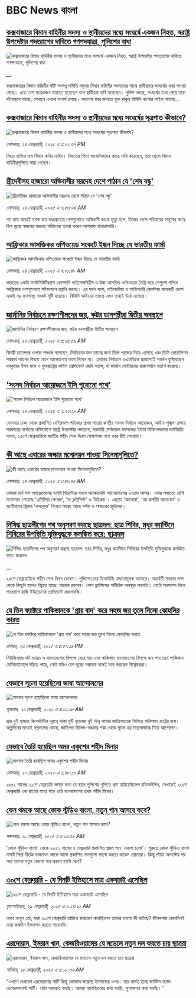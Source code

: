 # BBC News বাংলা## [কক্সবাজারে বিমান বাহিনীর সদস্য ও স্থানীয়দের মধ্যে সংঘর্ষে একজন নিহত, স্বরাষ্ট্র উপদেষ্টার পদত্যাগের দাবিতে গণপদযাত্রা, পুলিশের বাধা](https://www.bbc.co.uk/bengali/live/cy4v7rr1y33t?at_campaign=githubrss)![কক্সবাজারে বিমান বাহিনীর সদস্য ও স্থানীয়দের মধ্যে সংঘর্ষে একজন নিহত, স্বরাষ্ট্র উপদেষ্টার পদত্যাগের দাবিতে গণপদযাত্রা, পুলিশের বাধা](https://ichef.bbci.co.uk/ace/standard/240/cpsprodpb/c180/live/27994d80-f292-11ef-8c03-7dfdbeeb2526.jpg)__কক্সবাজারের বিমান বাহিনীর ঘাঁটি সংলগ্ন সমিতি পাড়ায় বিমান বাহিনীর সদস্যদের সাথে স্থানীয়দের সংঘর্ষের খবর পাওয়া গেছে। এতে বেশ কয়েকজন হতাহত হয়েছেন বলে স্থানীয়রা দাবি করেছেন। পুলিশ বলছে, সংঘর্ষের তথ্য পেয়ে তারা ঘটনাস্থলে যাচ্ছে, সেখানে এখনো সংঘর্ষ চলছে। সবশেষ খবর জানতে যুক্ত থাকুন বিবিসি বাংলার লাইভ পাতায়...## [কক্সবাজারে বিমান বাহিনীর সদস্য ও স্থানীয়দের মধ্যে সংঘর্ষের সূত্রপাত কীভাবে?](https://www.bbc.com/bengali/articles/cn9vg8lzd85o?at_campaign=githubrss)![কক্সবাজারে বিমান বাহিনীর সদস্য ও স্থানীয়দের মধ্যে সংঘর্ষের সূত্রপাত কীভাবে?](https://ichef.bbci.co.uk/ace/standard/240/cpsprodpb/c25d/live/a9212680-f28c-11ef-9e61-71ee71f26eb1.jpg)_সোমবার, ২৪ ফেব্রুয়ারী, ২০২৫ এ ১:২২:৩৭ PM_নিহত ব্যক্তির নাম শিহাব কবির নাহিদ। নিহতের পিতা সাংবাদিকদের কাছে দাবি করেছেন, তার ছেলে বিমান বাহিনীরগুলিতে মারা গেছেন।## [শ্রীদেবীসহ হাজারো অভিবাসীর মরদেহ দেশে পাঠান যে 'শেষ বন্ধু'](https://www.bbc.com/bengali/articles/cde901wn013o?at_campaign=githubrss)![শ্রীদেবীসহ হাজারো অভিবাসীর মরদেহ দেশে পাঠান যে 'শেষ বন্ধু'](https://ichef.bbci.co.uk/ace/standard/240/cpsprodpb/75a5/live/38d3dc90-eed8-11ef-b7c5-c772dd3549de.jpg)_সোমবার, ২৪ ফেব্রুয়ারী, ২০২৫ এ ৭:৫৩:৩৪ AM_গত প্রায় আড়াই দশক ধরে মধ্যপ্রাচ্যের দেশগুলোতে অভিবাসী কারো মৃত্যু হলে, নিজের দেশে পরিবারের মানুষের কাছে বিনা মূল্যে স্বজনের মরদেহ পাঠানোর ব্যবস্থা করেন আশরাফ থামারাসারি।## [আফ্রিকার আসক্তিকর ওপিওয়েড সংকটে ইন্ধন দিচ্ছে যে ভারতীয় ফার্মা ](https://www.bbc.com/bengali/articles/c70wzgr4ykro?at_campaign=githubrss)![আফ্রিকার আসক্তিকর ওপিওয়েড সংকটে ইন্ধন দিচ্ছে যে ভারতীয় ফার্মা ](https://ichef.bbci.co.uk/ace/standard/240/cpsprodpb/c7fa/live/cd0477d0-f040-11ef-a319-fb4e7360c4ec.jpg)_সোমবার, ২৪ ফেব্রুয়ারী, ২০২৫ এ ৭:০১:৪৮ AM_ভারতের একটা ফার্মাসিউটিক্যাল কোম্পানি লাইসেন্সবিহীন ও উচ্চ আসক্তির ওপিওয়েড তৈরি করে সেগুলো পশ্চিম আফ্রিকার দেশগুলোতে অবৈধভবে রপ্তানি করছে। এর ফলে ঘানা, নাইজেরিয়া ও আইভোরি কোস্টসহ কয়েকটি দেশে একটা বড় জনস্বাস্থ্য সংকট সৃষ্টি হয়েছে। বিবিসি আইয়ের তদন্তে এমন তথ্যই উঠে এসেছে।## [জার্মানির নির্বাচনে রক্ষণশীলদের জয়, কট্টর ডানপন্থীরা দ্বিতীয় অবস্থানে](https://www.bbc.com/bengali/articles/c1w0q8j884do?at_campaign=githubrss)![জার্মানির নির্বাচনে রক্ষণশীলদের জয়, কট্টর ডানপন্থীরা দ্বিতীয় অবস্থানে](https://ichef.bbci.co.uk/ace/standard/240/cpsprodpb/3c1b/live/68737000-f261-11ef-896e-d7e7fb1719a4.jpg)_সোমবার, ২৪ ফেব্রুয়ারী, ২০২৫ এ ৫:০৪:৫৬ AM_বিদায়ী চ্যান্সেলর ওলাফ শলৎজ বলেছেন, নির্বাচনের ফল তাদের জন্য তিক্ত পরাজয় নিয়ে এসেছে এবং তিনি কোয়ালিশন সরকার গঠনের বিষয়ে কোন আলোচনায় অংশ নিবেন না। এবারের নির্বাচনে এএফডিকে প্রকাশ্যেই সমর্থন যুগিয়েছেন ধনকুবের ইলন মাস্ক ও যুক্তরাষ্ট্রের ভাইস প্রেসিডেন্ট জেডি ভ্যান্স, যা জার্মান ভোটারদের দারুণভাবে হতাশ করেছে।## ['সংসদ নির্বাচন আয়োজনে ইসি পুরোনো পথে'](https://www.bbc.com/bengali/articles/c4gmpreddgro?at_campaign=githubrss)!['সংসদ নির্বাচন আয়োজনে ইসি পুরোনো পথে'](https://ichef.bbci.co.uk/ace/standard/240/cpsprodpb/5f91/live/a9d58ec0-f252-11ef-a9e4-6992ffeb2402.jpg)_সোমবার, ২৪ ফেব্রুয়ারী, ২০২৫ এ ২:২০:১৮ AM_সোমবার ঢাকা থেকে প্রকাশিত বেশিরভাগ পত্রিকার প্রথম পাতায় জাতীয় সংসদ নির্বাচন আয়োজন, আইন-শৃঙ্খলা রক্ষায় সরকারের ব্যর্থতার অভিযোগে স্বরাষ্ট্র উপদেষ্টার পদত্যাগ, সরকারি মেডিকেল কলেজের ইন্টার্ন চিকিৎসকদের কর্মবিরতি পালন, ২৫শে ফেব্রুয়ারিকে জাতীয় শহীদ সেনা দিবস ঘোষণাসহ নানা খবর ঠাঁই পেয়েছে।## [কী আছে এবারের অস্কার মনোনয়ন পাওয়া সিনেমাগুলিতে?](https://www.bbc.com/bengali/articles/cq6yrgr3d5do?at_campaign=githubrss)![কী আছে এবারের অস্কার মনোনয়ন পাওয়া সিনেমাগুলিতে?](https://ichef.bbci.co.uk/ace/standard/240/cpsprodpb/b014/live/2b622de0-f1f9-11ef-896e-d7e7fb1719a4.jpg)_সোমবার, ২৪ ফেব্রুয়ারী, ২০২৫ এ ১:৪৯:৪৫ AM_দোসরা মার্চ লস অ্যাঞ্জেলেসের ডলবি থিয়েটারে বসবে অ্যাকাডেমি অ্যাওয়ার্ডসের ৯৭তম আসর।  এবার সবচেয়ে বেশি মনোনয়ন পেয়েছে 'এমিলিয়া পেরেজ', 'দ্য ব্রুটালিস্ট' ও 'উইকড'। এছাড়া  'আনোরা', 'আ কমপ্লিট আননোন' ও ভ্যাটিক্যান থ্রিলার 'কনক্লেভ' নিয়েও আগ্রহ আছে দর্শক ও অস্কারের জুরিদের।## [নিষিদ্ধ ছাত্রলীগের পথ অনুসরণ করছে ছাত্রদল: ছাত্র শিবির, মধুর ক্যান্টিনে শিবিরের উপস্থিতি মুক্তিযুদ্ধকে কলঙ্কিত করে: ছাত্রদল](https://www.bbc.co.uk/bengali/live/ceqjx85z44xt?at_campaign=githubrss)![নিষিদ্ধ ছাত্রলীগের পথ অনুসরণ করছে ছাত্রদল: ছাত্র শিবির, মধুর ক্যান্টিনে শিবিরের উপস্থিতি মুক্তিযুদ্ধকে কলঙ্কিত করে: ছাত্রদল](https://ichef.bbci.co.uk/ace/standard/240/cpsprodpb/68de/live/ae0a9210-f1f3-11ef-8c03-7dfdbeeb2526.jpg)__২৫শে ফেব্রুয়ারিকে শহীদ সেনা দিবস ঘোষণা। পুলিশের চার ডিআইজি বাধ্যতামূলক অবসরে। অন্তর্বর্তী সরকার লক্ষ্য থেকে কিছুটা হলেও বিচ্যুত হচ্ছে: তারেক রহমান। পোপ ফ্রান্সিসের শারীরিক অবস্থার অবনতি। নেটো সদস্যপদ দিলে পদত্যাগে রাজি ইউক্রেনের প্রেসিডেন্ট জেলেনস্কি।## [যে তিন ফ্যাক্টরে পাকিস্তানকে 'প্রায় বাদ' করে সহজ জয় তুলে নিলো কোহলির ভারত](https://www.bbc.com/bengali/articles/cg70rr29k2eo?at_campaign=githubrss)![যে তিন ফ্যাক্টরে পাকিস্তানকে 'প্রায় বাদ' করে সহজ জয় তুলে নিলো কোহলির ভারত](https://ichef.bbci.co.uk/ace/standard/240/cpsprodpb/38af/live/32dfb4c0-f203-11ef-9ca4-2169134088d8.jpg)_রবিবার, ২৩ ফেব্রুয়ারী, ২০২৫ এ ৫:৫৭:১৪ PM_নিউজিল্যান্ড যদি ভারত ও বাংলাদেশের বিপক্ষে হেরে যায় এবং পাকিস্তান বাংলাদেশের বিপক্ষে জয় পায় তবে পাকিস্তান সেমিফাইনালে উঠতে পারে, সেটা যদিও বেশ দূরের সম্ভাবনা বলেই মনে করছেন বিশ্লেষকরা।## [যেভাবে সূচনা হয়েছিলো ভাষা আন্দোলনের](https://www.bbc.com/bengali/news-51550921?at_campaign=githubrss)![যেভাবে সূচনা হয়েছিলো ভাষা আন্দোলনের](https://ichef.bbci.co.uk/ace/standard/240/cpsprodpb/4BB8/production/_110948391_gettyimages-922436162.jpg)_শুক্রবার, ২১ ফেব্রুয়ারী, ২০২০ এ ৪:১২:১৮ AM_প্রায় দুই হাজার কিলোমিটার দূরত্বে থাকা দুটি ভূখণ্ডের দুই ভিন্ন ভাষার জাতিসত্তাকে মিলিয়ে পাকিস্তান রাষ্ট্রের জন্ম। অল্পদিনের মধ্যেই স্বপ্নভঙ্গের বেদনা, জাতিগত বিভেদ-বঞ্চনার শঙ্কা থেকে সূচনা হয় মাতৃভাষাকে নিয়ে আন্দোলন।## [যেভাবে তৈরি হয়েছিল অমর একুশের শহীদ মিনার](https://www.bbc.com/bengali/news-55642678?at_campaign=githubrss)![যেভাবে তৈরি হয়েছিল অমর একুশের শহীদ মিনার](https://ichef.bbci.co.uk/ace/standard/240/cpsprodpb/73B2/production/_128681692_gettyimages-170501556.jpg)_সোমবার, ২০ ফেব্রুয়ারী, ২০২৩ এ ১:৪৮:১৩ AM_১৯৫২ সালের ২১শে ফেব্রুয়ারি ভাষার জন্য যে স্থানে পুলিশের গুলিতে প্রাণ হারিয়েছিলেন রফিকউদ্দিন, সেখানেই ২৩শে ফেব্রুয়ারি এক রাতের মধ্যে গড়ে ওঠে বাংলাদেশের প্রথম শহীদ মিনার।## [কেন থমকে আছে কোক স্টুডিও বাংলা, নতুন গান আসবে কবে?](https://www.bbc.com/bengali/articles/c93q6en9dw3o?at_campaign=githubrss)![কেন থমকে আছে কোক স্টুডিও বাংলা, নতুন গান আসবে কবে?](https://ichef.bbci.co.uk/ace/standard/240/cpsprodpb/7e5d/live/1b55c080-e54a-11ef-ac06-c704ef511fd5.jpg)_মঙ্গলবার, ১১ ফেব্রুয়ারী, ২০২৫ এ ৫:০১:৫৮ AM_'কোক স্টুডিও বাংলা' থেকে ২০২২ সালের ৭ ফেব্রুয়ারি প্রকাশিত প্রথম গান 'একলা চলো'। শুরুতে কোক স্টুডিও বাংলা নামটি নিয়ে বির্তক থাকলেও আস্তে আস্তে প্রকাশিত গানগুলো পছন্দ করতে থাকেন শ্রোতারা। কিন্তু পাঁচই অগাস্টের পর আর তাদের নতুন কোনো গান প্রকাশ হয়নি কেন?## [৩০শে ফেব্রুয়ারি - যে দিনটি ইতিহাসে মাত্র একবারই এসেছিল](https://www.bbc.com/bengali/articles/cz4d70ql8pgo?at_campaign=githubrss)![৩০শে ফেব্রুয়ারি - যে দিনটি ইতিহাসে মাত্র একবারই এসেছিল](https://ichef.bbci.co.uk/ace/standard/240/cpsprodpb/3925/live/5c43f020-d62e-11ee-8f28-259790e80bba.jpg)_বৃহস্পতিবার, ২৯ ফেব্রুয়ারী, ২০২৪ এ ১:২৪:২২ AM_ভেবে দেখুন তো, যারা ৩০শে ফেব্রুয়ারি তারিখে জন্মগ্রহণ করেছিলেন তাদের ভাগ্যে কী ঘটেছে? জীবদ্দশায় কোনদিনই তারা জন্মদিন উদযাপন করতে পারেননি।## [এরদোয়ান, ইমরান খান, কেজরিওয়ালের যে মডেলে নতুন দল করতে চায় ছাত্ররা ](https://www.bbc.com/bengali/articles/c8xqz4l08vlo?at_campaign=githubrss)![এরদোয়ান, ইমরান খান, কেজরিওয়ালের যে মডেলে নতুন দল করতে চায় ছাত্ররা ](https://ichef.bbci.co.uk/ace/standard/240/cpsprodpb/10dc/live/f5609a90-ead4-11ef-bd1b-d536627785f2.jpg)_শনিবার, ১৫ ফেব্রুয়ারী, ২০২৫ এ ২:১৮:৩৪ AM_“এখানে দেখবেন এরদেয়ানের পার্টি কিন্তু ফোকাস করেছে ইনসাফের ওপর। তার নামই হচ্ছে জাস্টিস অ্যান্ড ডেভেলপমেন্ট পার্টি। যেটা আমরাও বলছি। আমরা ন্যায়বিচারের কথা বলছি, সুশাসনের কথা বলছি।''